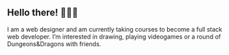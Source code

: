 ## Hello there! 🖐🏻😁

I am a web designer and am currently taking courses to become a full stack web developer.
I’m interested in drawing, playing videogames or a round of Dungeons&Dragons with friends.
